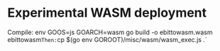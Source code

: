 # Experimental WASM deployment

Compile: env GOOS=js GOARCH=wasm go build -o ebittowasm.wasm ebittowasm`
Then: `cp $(go env GOROOT)/misc/wasm/wasm_exec.js .`
